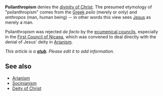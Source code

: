 **Psilanthropism** denies the
[divinity of Christ](Deity_of_Jesus "Deity of Jesus"). The presumed
etymology of "psilanthropism" comes from the [Greek](Greek "Greek")
*psilo* (merely or only) and *anthropos* (man, human being) -- in
other words this view sees [Jesus](Jesus "Jesus") as merely a man.

Psilanthropism was rejected *de facto* by the
[ecumenical councils](Ecumenical_councils "Ecumenical councils"),
especially in the
[First Council of Nicaea](First_Council_of_Nicaea "First Council of Nicaea"),
which was convened to deal directly with the denial of Jesus' deity
in [Arianism](Arianism "Arianism").



*This article is a **[stub](http://www.theopedia.com/Category:Theopedia_stubs "Category:Theopedia stubs")**. Please edit it to add information.*
## See also

-   [Arianism](Arianism "Arianism")
-   [Socinianism](Socinianism "Socinianism")
-   [Deity of Christ](Deity_of_Christ "Deity of Christ")



